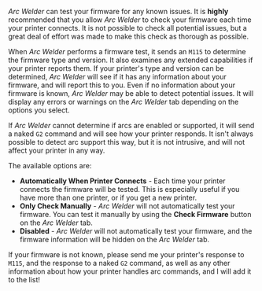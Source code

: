 *Arc Welder* can test your firmware for any known issues. It is **highly** recommended that you allow *Arc Welder* to
check your firmware each time your printer connects. It is not possible to check all potential issues, but a great deal
of effort was made to make this check as thorough as possible.

When *Arc Welder* performs a firmware test, it sends an ```M115``` to determine the firmware type and version. It also
examines any extended capabilities if your printer reports them. If your printer's type and version can be determined,
*Arc Welder* will see if it has any information about your firmware, and will report this to you. Even if no information
about your firmware is known, *Arc Welder* may be able to detect potential issues. It will display any errors or
warnings on the *Arc Welder* tab depending on the options you select.

If *Arc Welder* cannot determine if arcs are enabled or supported, it will send a naked ```G2``` command and will see
how your printer responds. It isn't always possible to detect arc support this way, but it is not intrusive, and will
not affect your printer in any way.

The available options are:

* **Automatically When Printer Connects** - Each time your printer connects the firmware will be tested. This is
  especially useful if you have more than one printer, or if you get a new printer.
* **Only Check Manually** - *Arc Welder* will not automatically test your firmware. You can test it manually by using
  the **Check Firmware** button on the *Arc Welder* tab.
* **Disabled** - *Arc Welder* will not automatically test your firmware, and the firmware information will be hidden on
  the *Arc Welder* tab.

If your firmware is not known, please send me your printer's response to ```M115```, and the response to a naked
```G2``` command, as well as any other information about how your printer handles arc commands, and I will add it to the
list!

